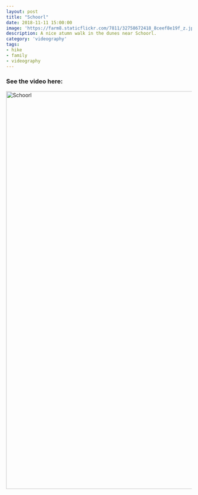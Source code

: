 ```yaml
---
layout: post
title: "Schoorl"
date: 2018-11-11 15:00:00
image: 'https://farm8.staticflickr.com/7811/32758672418_8ceef8e19f_z.jpg'
description: A nice atumn walk in the dunes near Schoorl.
category: 'videography'
tags:
- hike
- family
- videography
---
```


### See the video here:

<a data-flickr-embed="true"  href="https://www.flickr.com/photos/162779846@N06/32758672418/in/album-72157672085696308/" title="Schoorl"><img src="https://farm8.staticflickr.com/7811/32758672418_8f12175a9f_o.jpg" width="1920" height="1080" alt="Schoorl"></a><script async src="//embedr.flickr.com/assets/client-code.js" charset="utf-8"></script>
